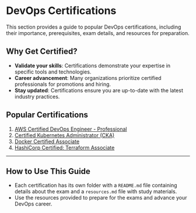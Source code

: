 # DevOps Certifications

This section provides a guide to popular DevOps certifications, including their importance, prerequisites, exam details, and resources for preparation.

## Why Get Certified?
- **Validate your skills**: Certifications demonstrate your expertise in specific tools and technologies.
- **Career advancement**: Many organizations prioritize certified professionals for promotions and hiring.
- **Stay updated**: Certifications ensure you are up-to-date with the latest industry practices.

## Popular Certifications
1. [AWS Certified DevOps Engineer - Professional](#aws-certified-devops-engineer)
2. [Certified Kubernetes Administrator (CKA)](#certified-kubernetes-administrator)
3. [Docker Certified Associate](#docker-certified-associate)
4. [HashiCorp Certified: Terraform Associate](#terraform-associate)

---

## How to Use This Guide
- Each certification has its own folder with a `README.md` file containing details about the exam and a `resources.md` file with study materials.
- Use the resources provided to prepare for the exams and advance your DevOps career.
